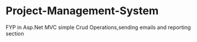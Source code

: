 # Project-Management-System
FYP in Asp.Net MVC simple Crud Operations,sending emails and reporting section
